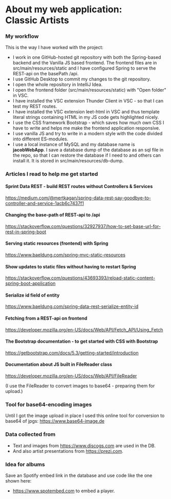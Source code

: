 # About my web application:<br>Classic Artists

### My workflow
This is the way I have worked with the project:
* I work in one GitHub-hosted git repository with both the Spring-based backend and the Vanilla JS based frontend. The frontend files are in src/main/resources/static and I have configured Spring to serve the REST-api on the basePath /api.
* I use GitHub Desktop to commit my changes to the git repository.
* I open the whole repository in IntelliJ Idea.
* I open the frontend folder (src/main/resources/static) with "Open folder" in VSC.
* I have installed the VSC extension Thunder Client in VSC - so that I can test my REST routes.
* I have installed the VSC extension leet-html in VSC and thus template literal strings containing HTML in my JS code gets highlighted nicely.
* I use the CSS framework Bootstrap - which saves how much own CSS I have to write and helps me make the frontend application responsive.
* I use vanilla JS and try to write in a modern style with the code divided into different ES-modules.
* I use a local instance of MySQL and my database name is **jacobWebApp**. I save a database dump of the database as an sql file in the repo, so that I can restore the database if I need to and others can install it. It is stored in src/main/resources/db-dump.

### Articles I read to help me get started

#### Sprint Data REST - build REST routes without Controllers & Services
https://medium.com/@mertkagan/spring-data-rest-say-goodbye-to-controller-and-service-1acb6c7437f1

#### Changing the base-path of REST-api to /api
https://stackoverflow.com/questions/32927937/how-to-set-base-url-for-rest-in-spring-boot

#### Serving static resources (frontend) with Spring
https://www.baeldung.com/spring-mvc-static-resources

#### Show updates to static files without having to restart Spring
https://stackoverflow.com/questions/43693393/reload-static-content-spring-boot-application

#### Serialize id field of entity
https://www.baeldung.com/spring-data-rest-serialize-entity-id

#### Fetching from a REST-api on frontend
https://developer.mozilla.org/en-US/docs/Web/API/Fetch_API/Using_Fetch

#### The Bootstrap documentation - to get started with CSS with Bootstrap
https://getbootstrap.com/docs/5.3/getting-started/introduction

#### Documentation about JS built in FileReader class
https://developer.mozilla.org/en-US/docs/Web/API/FileReader

(I use the FileReader to convert images to base64 - preparing them for upload.)

### Tool for base64-encoding images
Until I got the image upload in place I used this online tool for conversion to base64 of jpgs:
https://www.base64-image.de

### Data collected from
* Text and images from https://www.discogs.com are used in the DB.
* And also artist presentations from https://prezi.com.

### Idea for albums
Save an Spotify embed link in the database and use code like the one shown here:
* https://www.spotembed.com to embed a player.